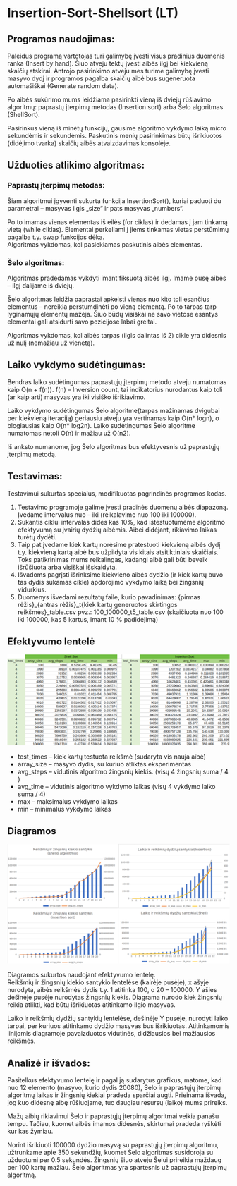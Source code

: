 # Insertion-Sort-Shellsort (LT)

## Programos naudojimas:
Paleidus programą vartotojas turi galimybę įvesti visus pradinius duomenis ranka (Insert by hand). Šiuo atveju tektų įvesti aibės ilgį bei kiekvieną skaičių atskirai. Antrojo pasirinkimo atveju mes turime galimybę įvesti masyvo dydį ir programos pagalba skaičių aibė bus sugeneruota automašiškai (Generate random data).

Po aibės sukūrimo mums leidžiama pasirinkti vieną iš dviejų rūšiavimo algoritmų: paprastų įterpimų metodas (Insertion sort) arba Šelo algoritmas (ShellSort).

Pasirinkus vieną iš minėtų funkcijų, gausime algoritmo vykdymo laiką micro sekundėmis ir sekundėmis. Paskutinis menių pasirinkimas būtų išrikiuotos (didėjimo tvarka) skaičių aibės atvaizdavimas konsolėje.

## Užduoties atlikimo algoritmas:
### Paprastų įterpimų metodas:
Šiam algoritmui įgyventi sukurta funkcija InsertionSort(), kuriai paduoti du parametrai – masyvas ilgis „size“ ir pats masyvas „numbers“.

Po to imamas vienas elementas iš eilės (for ciklas) ir dedamas į jam tinkamą vietą (while ciklas). Elementai perkeliami į jiems tinkamas vietas perstūmimų pagalba t.y. swap funkcijos dėka.</br>
Algoritmas vykdomas, kol pasiekiamas paskutinis aibės elementas.
### Šelo algoritmas:
Algoritmas pradedamas vykdyti imant fiksuotą aibės ilgį. Imame pusę aibės – ilgį dalijame iš dviejų.

Šelo algoritmas leidžia paprastai apkeisti vienas nuo kito toli esančius elementus – nereikia perstumdinėti po vieną elementą. Po to tarpas tarp lyginamųjų elementų mažėja. Šiuo būdų visiškai ne savo vietose esantys elementai gali atsidurti savo pozicijose labai greitai.

Algoritmas vykdomas, kol aibės tarpas (ilgis dalintas iš 2) cikle yra didesnis už nulį (nemažiau už vienetą).
## Laiko vykdymo sudėtingumas:

Bendras laiko sudėtingumas paprastųjų įterpimų metodo atveju numatomas kaip O(n + f(n)). f(n) – Inversion count, tai indikatorius nurodantus kaip toli (ar kaip arti) masyvas yra iki visiško išrikiavimo.

Laiko vykdymo sudėtingumas Šelo algoritme(tarpas mažinamas dvigubai per kiekvieną iteraciją) geriausiu atveju yra vertinamas kaip 	O(n* logn), o blogiausias kaip O(n* log2n).
Laiko sudėtingumas Šelo algoritme numatomas netoli O(n) ir mažiau už O(n2).

Iš anksto numanome, jog Šelo algoritmas bus efektyvesnis už paprastųjų įterpimų metodą.
## Testavimas:

Testavimui sukurtas specialus, modifikuotas pagrindinės programos kodas.
1.	Testavimo programoje galime įvesti pradinės duomenų aibės diapazoną. Įvedame intervalus nuo – iki (reikalavime nuo 100 iki 100000).
2.	Sukantis ciklui intervalas didės kas 10%, kad ištestuotumėme algoritmo efektyvumą su įvairių dydžių aibėmis. Aibei didėjant, rikiavimo laikas turėtų dydėti.
3.	Taip pat įvedame kiek kartų norėsime pratestuoti kiekvieną aibės dydį t.y. kiekvieną kartą aibė bus užpildyta vis kitais atsitiktiniais skaičiais. Toks patikrinimas mums reikalingas, kadangi aibė gali būti beveik išrūšiuota arba visiškai išskaidyta.
4.	Išvadoms pagrįsti išrinksime kiekvieno aibės dydžio (ir kiek kartų buvo tas dydis sukamas cikle) apdorojimo vykdymo laiką bei žingsnių vidurkius.
5.	Duomenys išvedami rezultatų faile, kurio pavadinimas:
{pirmas rėžis}_{antras rėžis}_t{kiek kartų generuotos skirtingos reikšmės}_table.csv
pvz.: 100_100000_t5_table.csv (skaičiuota nuo 100 iki 100000, kas 5 kartus, imant 10 % padidėjimą) 

## Efektyvumo lentelė

![alt text](https://github.com/CodeForVGTU/InsertionSort-Shellsort/blob/master/table.png)

- test_times – kiek kartų testuota reikšmė (sudaryta vis nauja aibė)
- array_size – masyvo dydis, su kuriuo atliktas eksperimentas
- avg_steps – vidutinis algoritmo žingsnių kiekis. (visų 4 žingsnių suma / 4 )
- avg_time – vidutinis algoritmo vykdymo laikas (visų 4 vykdymo laiko suma / 4)
- max – maksimalus vykdymo laikas
- min – minimalus vykdymo laikas

## Diagramos
![alt text](https://github.com/CodeForVGTU/InsertionSort-Shellsort/blob/master/diagram.png)

Diagramos sukurtos naudojant efektyvumo lentelę.<br/>
Reikšmių ir žingsnių kiekio santykio lentelėse (kairėje pusėje), x ašyje nurodyta, aibės reikšmės dydis t.y. 1 atitinka 100, o 20 – 100000.  Y ašies dešinėje pusėje nurodytas žingsnių kiekis. Diagrama nurodo kiek žingsnių reikia atlikti, kad būtų išrikiuotas atitinkamo ilgio masyvas.

Laiko ir reikšmių dydžių santykių lentelėse, dešinėje Y pusėje, nurodyti laiko tarpai, per kuriuos atitinkamo dydžio masyvas bus išrikiuotas. Atitinkamomis linijomis diagramoje pavaizduotos vidutinės, didžiausios bei mažiausios reikšmės.
 

## Analizė ir išvados:
Pasitelkus efektyvumo lentelę ir pagal ją sudarytus grafikus, matome, kad nuo 12 elemento (masyvo, kurio dydis 20080), Šelo ir paprastųjų įterpimų algoritmų laikas ir žingsnių kiekiai pradeda sparčiai augti. Prieinama išvada, jog kuo didesnę aibę rūšiuojame, tuo daugiau resursų (laiko) mums prireiks.

Mažų aibių rikiavimui Šelo ir paprastųjų įterpimų algoritmai veikia panašu tempu. Tačiau, kuomet aibės imamos didesnės, skirtumai pradeda ryškėti kur kas žymiau.

Norint išrikiuoti 100000 dydžio masyvą su paprastųjų įterpimų algoritmu, užtrunkame apie 350 sekundžių, kuomet Šelo algoritmas susidoroja su užduotumi per 0.5 sekundės. Žingsnių šiuo atveju Šelui prireikia maždaug per 100 kartų mažiau. Šelo algoritmas yra spartesnis už paprastųjų įterpimų algoritmą. 
